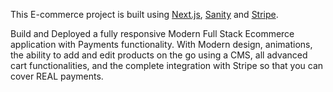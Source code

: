 This E-commerce project is built using [Next.js](https://nextjs.org/), [Sanity](https://www.sanity.io/) and [Stripe](https://stripe.com/).

Build and Deployed a fully responsive Modern Full Stack Ecommerce application with Payments functionality. With Modern design, animations, the ability to add and edit products on the go using a CMS, all advanced cart functionalities, and the complete integration with Stripe so that you can cover REAL payments. 




